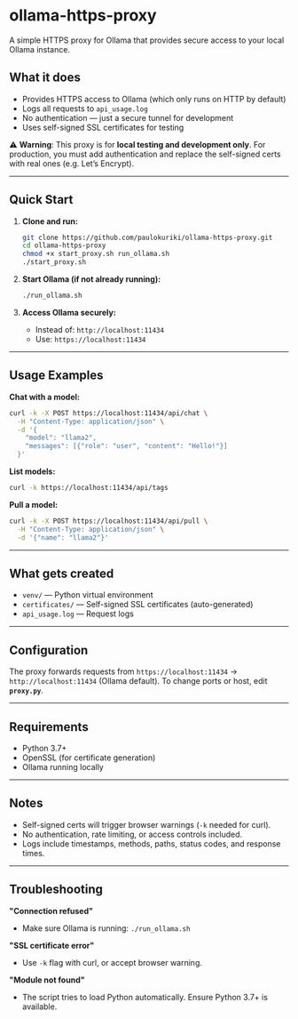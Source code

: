 # ollama-https-proxy

A simple HTTPS proxy for Ollama that provides secure access to your local Ollama instance.

## What it does

* Provides HTTPS access to Ollama (which only runs on HTTP by default)
* Logs all requests to `api_usage.log`
* No authentication — just a secure tunnel for development
* Uses self-signed SSL certificates for testing

⚠️ **Warning**: This proxy is for **local testing and development only**.
For production, you must add authentication and replace the self-signed certs with real ones (e.g. Let’s Encrypt).

---

## Quick Start

1. **Clone and run:**

   ```bash
   git clone https://github.com/paulokuriki/ollama-https-proxy.git
   cd ollama-https-proxy
   chmod +x start_proxy.sh run_ollama.sh
   ./start_proxy.sh
   ```

2. **Start Ollama (if not already running):**

   ```bash
   ./run_ollama.sh
   ```

3. **Access Ollama securely:**

   * Instead of: `http://localhost:11434`
   * Use: `https://localhost:11434`

---

## Usage Examples

**Chat with a model:**

```bash
curl -k -X POST https://localhost:11434/api/chat \
  -H "Content-Type: application/json" \
  -d '{
    "model": "llama2",
    "messages": [{"role": "user", "content": "Hello!"}]
  }'
```

**List models:**

```bash
curl -k https://localhost:11434/api/tags
```

**Pull a model:**

```bash
curl -k -X POST https://localhost:11434/api/pull \
  -H "Content-Type: application/json" \
  -d '{"name": "llama2"}'
```

---

## What gets created

* `venv/` — Python virtual environment
* `certificates/` — Self-signed SSL certificates (auto-generated)
* `api_usage.log` — Request logs

---

## Configuration

The proxy forwards requests from `https://localhost:11434` → `http://localhost:11434` (Ollama default).
To change ports or host, edit **`proxy.py`**.

---

## Requirements

* Python 3.7+
* OpenSSL (for certificate generation)
* Ollama running locally

---

## Notes

* Self-signed certs will trigger browser warnings (`-k` needed for curl).
* No authentication, rate limiting, or access controls included.
* Logs include timestamps, methods, paths, status codes, and response times.

---

## Troubleshooting

**"Connection refused"**

* Make sure Ollama is running: `./run_ollama.sh`

**"SSL certificate error"**

* Use `-k` flag with curl, or accept browser warning.

**"Module not found"**

* The script tries to load Python automatically. Ensure Python 3.7+ is available.